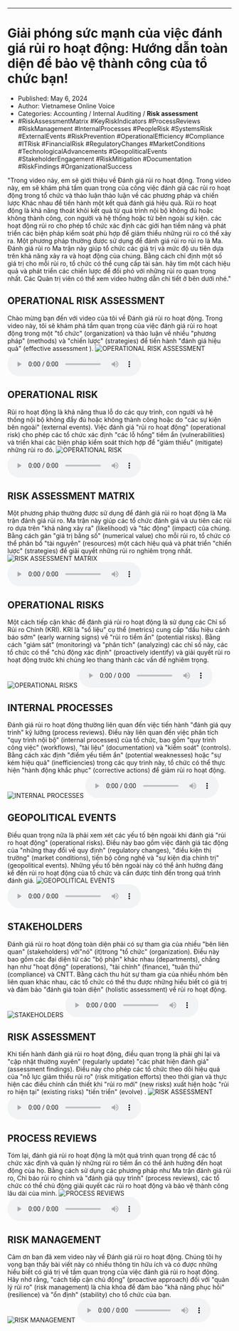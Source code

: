 
---

# Giải phóng sức mạnh của việc đánh giá rủi ro hoạt động: Hướng dẫn toàn diện để bảo vệ thành công của tổ chức bạn!

- Published: May 6, 2024
- Author: Vietnamese Online Voice
- Categories: Accounting / Internal Auditing / **Risk assessment**
- #RiskAssessmentMatrix #KeyRiskIndicators #ProcessReviews #RiskManagement #InternalProcesses #PeopleRisk #SystemsRisk #ExternalEvents #RiskPrevention #OperationalEfficiency #Compliance #ITRisk #FinancialRisk #RegulatoryChanges #MarketConditions #TechnologicalAdvancements #GeopoliticalEvents #StakeholderEngagement #RiskMitigation #Documentation #RiskFindings #OrganizationalSuccess

"Trong video này, em sẽ giới thiệu về Đánh giá rủi ro hoạt động. Trong video này, em sẽ khám phá tầm quan trọng của công việc đánh giá các rủi ro hoạt động trong tổ chức và thảo luận thảo luận về các phương pháp và chiến lược Khác nhau để tiến hành một kết quả đánh giá hiệu quả. Rủi ro hoạt động là khả năng thoát khỏi kết quả từ quá trình nội bộ không đủ hoặc không thành công, con người và hệ thống hoặc từ bên ngoài sự kiện. các hoạt động rủi ro cho phép tổ chức xác định các giới hạn tiềm năng và phát triển các biện pháp kiểm soát phù hợp để giảm thiểu những rủi ro có thể xảy ra. Một phương pháp thường được sử dụng để đánh giá rủi ro rủi ro là Ma. Đánh giá rủi ro Ma trận này giúp tổ chức các giá trị và mức độ ưu tiên dựa trên khả năng xảy ra và hoạt động của chúng. Bằng cách chỉ định một số giá trị cho mỗi rủi ro, tổ chức có thể cung cấp tài sản. hãy tìm một cách hiệu quả và phát triển các chiến lược để đối phó với những rủi ro quan trọng nhất. Các Quản trị viên có thể xem video hướng dẫn chi tiết ở bên dưới nhé."


## OPERATIONAL RISK ASSESSMENT

Chào mừng bạn đến với video của tôi về Đánh giá rủi ro hoạt động. Trong video này, tôi sẽ khám phá tầm quan trọng của việc đánh giá rủi ro hoạt động trong một "tổ chức" (organization) và thảo luận về nhiều "phương pháp" (methods) và "chiến lược" (strategies) để tiến hành "đánh giá hiệu quả" (effective assessment ).
![OPERATIONAL RISK ASSESSMENT](https://http-archiver-apis-production-80.schnworks.com/storage/images/transitions/2024-05-06/transition-30713086345-Montserrat-Regular-7B1FA2.jpg)
<audio controls>
    <source src="https://http-archiver-apis-production-80.schnworks.com/storage/storage/audio/file-32086926739.mp3" type="audio/mpeg">
</audio>



## OPERATIONAL RISK

Rủi ro hoạt động là khả năng thua lỗ do các quy trình, con người và hệ thống nội bộ không đầy đủ hoặc không thành công hoặc do "các sự kiện bên ngoài" (external events). Việc đánh giá "rủi ro hoạt động" (operational risk) cho phép các tổ chức xác định "các lỗ hổng" tiềm ẩn (vulnerabilities) và triển khai các biện pháp kiểm soát thích hợp để "giảm thiểu" (mitigate) những rủi ro đó.
![OPERATIONAL RISK](https://http-archiver-apis-production-80.schnworks.com/storage/images/transitions/2024-05-06/transition-7781370286-Montserrat-Medium-673AB7.jpg)
<audio controls>
    <source src="https://http-archiver-apis-production-80.schnworks.com/storage/storage/audio/file-14791292556.mp3" type="audio/mpeg">
</audio>



## RISK ASSESSMENT MATRIX

Một phương pháp thường được sử dụng để đánh giá rủi ro hoạt động là Ma trận đánh giá rủi ro. Ma trận này giúp các tổ chức đánh giá và ưu tiên các rủi ro dựa trên "khả năng xảy ra" (likelihood) và "tác động" (impact) của chúng. Bằng cách gán "giá trị bằng số" (numerical value) cho mỗi rủi ro, tổ chức có thể phân bổ "tài nguyên" (resources) một cách hiệu quả và phát triển "chiến lược" (strategies) để giải quyết những rủi ro nghiêm trọng nhất.
![RISK ASSESSMENT MATRIX](https://http-archiver-apis-production-80.schnworks.com/storage/images/transitions/2024-05-06/transition-10687453393-Montserrat-Medium-7B1FA2.jpg)
<audio controls>
    <source src="https://http-archiver-apis-production-80.schnworks.com/storage/storage/audio/file-23564785517.mp3" type="audio/mpeg">
</audio>



## OPERATIONAL RISKS

Một cách tiếp cận khác để đánh giá rủi ro hoạt động là sử dụng các Chỉ số Rủi ro Chính (KRI). KRI là "số liệu" cụ thể (metrics) cung cấp "dấu hiệu cảnh báo sớm" (early warning signs) về "rủi ro tiềm ẩn" (potential risks). Bằng cách "giám sát" (monitoring) và "phân tích" (analyzing) các chỉ số này, các tổ chức có thể "chủ động xác định" (proactively identify) và giải quyết rủi ro hoạt động trước khi chúng leo thang thành các vấn đề nghiêm trọng.
![OPERATIONAL RISKS](https://http-archiver-apis-production-80.schnworks.com/storage/images/transitions/2024-05-06/transition--22213204738-Montserrat-Thin-673AB7.jpg)
<audio controls>
    <source src="https://http-archiver-apis-production-80.schnworks.com/storage/storage/audio/file-4283953078.mp3" type="audio/mpeg">
</audio>



## INTERNAL PROCESSES

Đánh giá rủi ro hoạt động thường liên quan đến việc tiến hành "đánh giá quy trình" kỹ lưỡng (process reviews). Điều này liên quan đến việc phân tích "quy trình nội bộ" (internal processes) của tổ chức, bao gồm "quy trình công việc" (workflows), "tài liệu" (documentation) và "kiểm soát" (controls). Bằng cách xác định "điểm yếu tiềm ẩn" (potential weaknesses) hoặc "sự kém hiệu quả" (inefficiencies) trong các quy trình này, tổ chức có thể thực hiện "hành động khắc phục" (corrective actions) để giảm rủi ro hoạt động.
![INTERNAL PROCESSES](https://http-archiver-apis-production-80.schnworks.com/storage/images/transitions/2024-05-06/transition-21537471904-Montserrat-Thin-303F9F.jpg)
<audio controls>
    <source src="https://http-archiver-apis-production-80.schnworks.com/storage/storage/audio/file-8027539756.mp3" type="audio/mpeg">
</audio>



## GEOPOLITICAL EVENTS

Điều quan trọng nữa là phải xem xét các yếu tố bên ngoài khi đánh giá "rủi ro hoạt động" (operational risks). Điều này bao gồm việc đánh giá tác động của "những thay đổi về quy định" (regulatory changes), "điều kiện thị trường" (market conditions), tiến bộ công nghệ và "sự kiện địa chính trị" (geopolitical events). Những yếu tố bên ngoài này có thể ảnh hưởng đáng kể đến rủi ro hoạt động của tổ chức và cần được tính đến trong quá trình đánh giá.
![GEOPOLITICAL EVENTS](https://http-archiver-apis-production-80.schnworks.com/storage/images/transitions/2024-05-06/transition--5164989206-Montserrat-Bold-303F9F.jpg)
<audio controls>
    <source src="https://http-archiver-apis-production-80.schnworks.com/storage/storage/audio/file-1829652329.mp3" type="audio/mpeg">
</audio>



## STAKEHOLDERS

Đánh giá rủi ro hoạt động toàn diện phải có sự tham gia của nhiều "bên liên quan" (stakeholders) với"nó" (it)trong "tổ chức" (organization). Điều này bao gồm các đại diện từ các "bộ phận" khác nhau (departments), chẳng hạn như "hoạt động" (operations), "tài chính" (finance), "tuân thủ" (compliance) và CNTT. Bằng cách thu hút sự tham gia của nhiều nhóm bên liên quan khác nhau, các tổ chức có thể thu được những hiểu biết có giá trị và đảm bảo "đánh giá toàn diện" (holistic assessment) về rủi ro hoạt động.
![STAKEHOLDERS](https://http-archiver-apis-production-80.schnworks.com/storage/images/transitions/2024-05-06/transition-4310597006-Montserrat-Medium-9C27B0.jpg)
<audio controls>
    <source src="https://http-archiver-apis-production-80.schnworks.com/storage/storage/audio/file-14625442202.mp3" type="audio/mpeg">
</audio>



## RISK ASSESSMENT

Khi tiến hành đánh giá rủi ro hoạt động, điều quan trọng là phải ghi lại và "cập nhật thường xuyên" (regularly update) "các phát hiện đánh giá" (assessment findings). Điều này cho phép các tổ chức theo dõi hiệu quả của "nỗ lực giảm thiểu rủi ro" (risk mitigation efforts) theo thời gian và thực hiện các điều chỉnh cần thiết khi "rủi ro mới" (new risks) xuất hiện hoặc "rủi ro hiện tại" (existing risks) "tiến triển" (evolve) .
![RISK ASSESSMENT](https://http-archiver-apis-production-80.schnworks.com/storage/images/transitions/2024-05-06/transition-6982717227-Montserrat-Regular-9C27B0.jpg)
<audio controls>
    <source src="https://http-archiver-apis-production-80.schnworks.com/storage/storage/audio/file-2523114645.mp3" type="audio/mpeg">
</audio>



## PROCESS REVIEWS

Tóm lại, đánh giá rủi ro hoạt động là một quá trình quan trọng để các tổ chức xác định và quản lý những rủi ro tiềm ẩn có thể ảnh hưởng đến hoạt động của họ. Bằng cách sử dụng các phương pháp như Ma trận đánh giá rủi ro, Chỉ báo rủi ro chính và "đánh giá quy trình" (process reviews), các tổ chức có thể chủ động giải quyết các rủi ro hoạt động và bảo vệ thành công lâu dài của mình.
![PROCESS REVIEWS](https://http-archiver-apis-production-80.schnworks.com/storage/images/transitions/2024-05-06/transition-21264182755-Montserrat-Regular-880E4F.jpg)
<audio controls>
    <source src="https://http-archiver-apis-production-80.schnworks.com/storage/storage/audio/file-12058693697.mp3" type="audio/mpeg">
</audio>



## RISK MANAGEMENT

Cảm ơn bạn đã xem video này về Đánh giá rủi ro hoạt động. Chúng tôi hy vọng bạn thấy bài viết này có nhiều thông tin hữu ích và có được những hiểu biết có giá trị về tầm quan trọng của việc đánh giá rủi ro hoạt động. Hãy nhớ rằng, "cách tiếp cận chủ động" (proactive approach) đối với "quản lý rủi ro" (risk management) là chìa khóa để đảm bảo "khả năng phục hồi" (resilience) và "ổn định" (stability) cho tổ chức của bạn.
![RISK MANAGEMENT](https://http-archiver-apis-production-80.schnworks.com/storage/images/transitions/2024-05-06/transition--21856183171-Montserrat-ExtraBold-4A148C.jpg)
<audio controls>
    <source src="https://http-archiver-apis-production-80.schnworks.com/storage/storage/audio/file-18082434190.mp3" type="audio/mpeg">
</audio>


